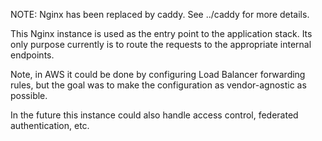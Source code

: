 NOTE: Nginx has been replaced by caddy. See ../caddy for more details.


This Nginx instance is used as the entry point to the application stack. Its only purpose currently is to route the requests to the appropriate
internal endpoints.

Note, in AWS it could be done by configuring Load Balancer forwarding rules, but the goal was to make the configuration as vendor-agnostic as possible.

In the future this instance could also handle access control, federated authentication, etc.
